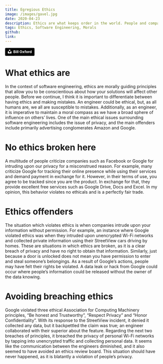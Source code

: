```yaml
---
title: Egregious Ethics
image: /images/gavel.jpg
date: 2020-04-23
description: Ethics are what keeps order in the world. People and companies do not always abide by them.
tags: Ethics, Software Engineering, Morals
github:
link:
---
```


<a style="background-color:black;color:white;text-decoration:none;padding:4px 6px;font-family:-apple-system, BlinkMacSystemFont, &quot;San Francisco&quot;, &quot;Helvetica Neue&quot;, Helvetica, Ubuntu, Roboto, Noto, &quot;Segoe UI&quot;, Arial, sans-serif;font-size:12px;font-weight:bold;line-height:1.2;display:inline-block;border-radius:3px" href="https://unsplash.com/@bill_oxford?utm_medium=referral&amp;utm_campaign=photographer-credit&amp;utm_content=creditBadge" target="_blank" rel="noopener noreferrer"><span style="display:inline-block;padding:2px 3px"><svg xmlns="http://www.w3.org/2000/svg" style="height:12px;width:auto;position:relative;vertical-align:middle;top:-2px;fill:white" viewBox="0 0 32 32"><path d="M10 9V0h12v9H10zm12 5h10v18H0V14h10v9h12v-9z"></path></svg></span><span style="display:inline-block;padding:2px 3px">Bill Oxford</span></a>

# What ethics are

In the context of software engineering, ethics are morally guiding principles that allow you to be conscientious about how your solutions will affect other people. Before we continue, I think it is important to differentiate between having ethics and making mistakes. An engineer could be ethical, but, as all humans are, we all are susceptible to mistakes. Additionally, as an engineer, it is imperative to maintain a moral compass as we have a broad sphere of influence on others’ lives. One of the main ethical issues surrounding software engineering includes the issue of privacy, and the main offenders include primarily advertising conglomerates Amazon and Google.

# No ethics broken here

A multitude of people criticize companies such as Facebook or Google for intruding upon our privacy for a misconstrued reason. For example, many criticize Google for tracking their online presence while using their services and demand payment in exchange for it. However, in their terms of use, you agree to be tracked since you are the product. In exchange for that, they provide excellent free services such as Google Drive, Docs and Excel. In my opinion, this behavior violates no ethicals and is a perfectly fair trade.

# Ethics offenders

The situation which violates ethics is when companies intrude upon your information without permission. For example, an instance where Google violated ethics was when they intruded upon unencrypted Wi-Fi networks and collected private information using their StreetView cars driving by homes. These are situations in which ethics are broken, as it is a clear breach of privacy and have no right to obtain that information. Similarly, just because a door is unlocked does not mean you have permission to enter and steal someone’s belongings. As a result of Google’s actions, people may have felt their rights be violated. A data leak or hack from Google could occur where people’s information could be released without the owner of the data knowing.

# Avoiding breaching ethics

Google violated three ethical Association for Computing Machinery principles, “Be honest and Trustworthy”, “Respect Privacy” and “Honor Confidentiality”. With its response to the StreetView incident, it denied it collected any data, but it backpettled the claim was true; an engineer collaborated with their superior about the feature. Regarding the next two breaches of principles, it breached the privacy of personal Wi-Fi networks by tapping into unencrypted traffic and collecting personal data. It seems like the communication between the engineers diminished, and it also seemed to have avoided an ethics review board. This situation should have never happened, as it is blatantly a violation of people’s privacy. 

